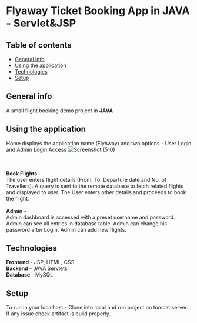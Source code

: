 # Flyaway Ticket Booking App in JAVA - Servlet&JSP

## Table of contents
* [General info](#general-info)
* [Using the application](#using-the-application)
* [Technologies](#technologies)
* [Setup](#setup)

## General info
A small flight booking demo project in <b>JAVA</b> 

## Using the application
Home displays the application name (FlyAway) and two options - User Login and Admin Login Access
![Screenshot (510)](https://user-images.githubusercontent.com/101262568/163674609-22f9048f-9b68-40de-bc39-37200fc20289.png)

<br><br>
<b>Book Flights</b>  - <br>
The user enters flight details (From, To, Departure date and No. of Travellers). 
A query is sent to the remote database to fetch related flights and displayed to user.
The User enters other details and proceeds to book the flight.
<br><br>
<b>Admin</b>  - <br>
Admin dashboard is accessed with a preset username and password.
Admin can see all entries in database table.
Admin can change his password after Login.
Admin can add new flights.

## Technologies
<b>Frontend</b> - JSP, HTML, CSS <br>
<b>Backend</b> - JAVA Servlets <br>
<b>Database</b> - MySQL <br>


## Setup
To run in your localhost - Clone into local and run project on tomcat server. If any issue check artifact is build properly.
<br><br>


